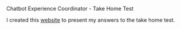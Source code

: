 Chatbot Experience Coordinator - Take Home Test

I created this [website](https://screenybot.vercel.app/) to present my answers to the take home test.